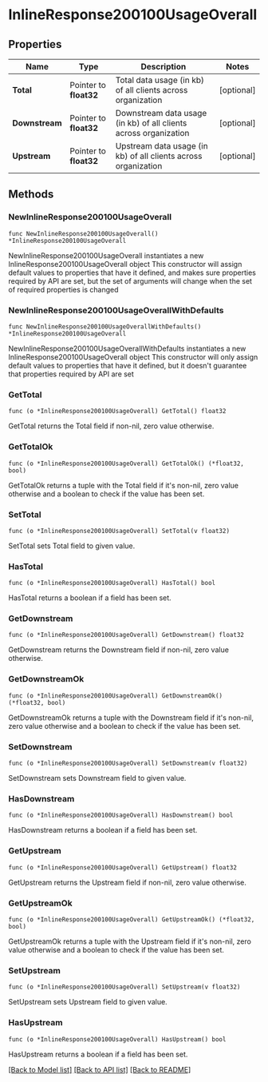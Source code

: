 # InlineResponse200100UsageOverall

## Properties

Name | Type | Description | Notes
------------ | ------------- | ------------- | -------------
**Total** | Pointer to **float32** | Total data usage (in kb) of all clients across organization | [optional] 
**Downstream** | Pointer to **float32** | Downstream data usage (in kb) of all clients across organization | [optional] 
**Upstream** | Pointer to **float32** | Upstream data usage (in kb) of all clients across organization | [optional] 

## Methods

### NewInlineResponse200100UsageOverall

`func NewInlineResponse200100UsageOverall() *InlineResponse200100UsageOverall`

NewInlineResponse200100UsageOverall instantiates a new InlineResponse200100UsageOverall object
This constructor will assign default values to properties that have it defined,
and makes sure properties required by API are set, but the set of arguments
will change when the set of required properties is changed

### NewInlineResponse200100UsageOverallWithDefaults

`func NewInlineResponse200100UsageOverallWithDefaults() *InlineResponse200100UsageOverall`

NewInlineResponse200100UsageOverallWithDefaults instantiates a new InlineResponse200100UsageOverall object
This constructor will only assign default values to properties that have it defined,
but it doesn't guarantee that properties required by API are set

### GetTotal

`func (o *InlineResponse200100UsageOverall) GetTotal() float32`

GetTotal returns the Total field if non-nil, zero value otherwise.

### GetTotalOk

`func (o *InlineResponse200100UsageOverall) GetTotalOk() (*float32, bool)`

GetTotalOk returns a tuple with the Total field if it's non-nil, zero value otherwise
and a boolean to check if the value has been set.

### SetTotal

`func (o *InlineResponse200100UsageOverall) SetTotal(v float32)`

SetTotal sets Total field to given value.

### HasTotal

`func (o *InlineResponse200100UsageOverall) HasTotal() bool`

HasTotal returns a boolean if a field has been set.

### GetDownstream

`func (o *InlineResponse200100UsageOverall) GetDownstream() float32`

GetDownstream returns the Downstream field if non-nil, zero value otherwise.

### GetDownstreamOk

`func (o *InlineResponse200100UsageOverall) GetDownstreamOk() (*float32, bool)`

GetDownstreamOk returns a tuple with the Downstream field if it's non-nil, zero value otherwise
and a boolean to check if the value has been set.

### SetDownstream

`func (o *InlineResponse200100UsageOverall) SetDownstream(v float32)`

SetDownstream sets Downstream field to given value.

### HasDownstream

`func (o *InlineResponse200100UsageOverall) HasDownstream() bool`

HasDownstream returns a boolean if a field has been set.

### GetUpstream

`func (o *InlineResponse200100UsageOverall) GetUpstream() float32`

GetUpstream returns the Upstream field if non-nil, zero value otherwise.

### GetUpstreamOk

`func (o *InlineResponse200100UsageOverall) GetUpstreamOk() (*float32, bool)`

GetUpstreamOk returns a tuple with the Upstream field if it's non-nil, zero value otherwise
and a boolean to check if the value has been set.

### SetUpstream

`func (o *InlineResponse200100UsageOverall) SetUpstream(v float32)`

SetUpstream sets Upstream field to given value.

### HasUpstream

`func (o *InlineResponse200100UsageOverall) HasUpstream() bool`

HasUpstream returns a boolean if a field has been set.


[[Back to Model list]](../README.md#documentation-for-models) [[Back to API list]](../README.md#documentation-for-api-endpoints) [[Back to README]](../README.md)


